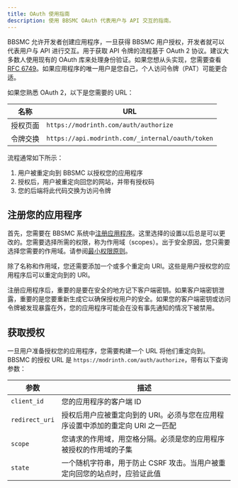 ```yaml
---
title: OAuth 使用指南
description: 使用 BBSMC OAuth 代表用户与 API 交互的指南。
---
```


BBSMC 允许开发者创建应用程序，一旦获得 BBSMC 用户授权，开发者就可以代表用户与 API 进行交互。用于获取 API 令牌的流程基于 OAuth 2 协议。建议大多数人使用现有的 OAuth 库来处理身份验证。如果您想从头实现，您需要查看 [RFC 6749]。如果应用程序的唯一用户是您自己，个人访问令牌（PAT）可能更合适。

如果您熟悉 OAuth 2，以下是您需要的 URL：

| 名称               | URL                                              |
|--------------------|--------------------------------------------------|
| 授权页面            | `https://modrinth.com/auth/authorize`            |
| 令牌交换            | `https://api.modrinth.com/_internal/oauth/token` |

流程通常如下所示：

1. 用户被重定向到 BBSMC 以授权您的应用程序
2. 授权后，用户被重定向回您的网站，并带有授权码
3. 您的后端将此代码交换为访问令牌

## 注册您的应用程序

首先，您需要在 BBSMC 系统中[注册应用程序]。这里选择的设置以后总是可以更改的。您需要选择所需的权限，称为作用域（scopes）。出于安全原因，您只需要选择您需要的作用域。请参阅[最小权限原则]。

除了名称和作用域，您还需要添加一个或多个重定向 URI。这些是用户授权您的应用程序后可以重定向到的 URI。

注册应用程序后，重要的是要在安全的地方记下客户端密钥。如果客户端密钥泄露，重要的是您要重新生成它以确保授权用户的安全。如果您的客户端密钥或访问令牌被发现暴露在外，您的应用程序可能会在没有事先通知的情况下被禁用。

## 获取授权

一旦用户准备授权您的应用程序，您需要构建一个 URL 将他们重定向到。BBSMC 的授权 URL 是 `https://modrinth.com/auth/authorize`，带有以下查询参数：

| 参数            | 描述                                                                                         |
|-----------------|----------------------------------------------------------------------------------------------|
| `client_id`     | 您的应用程序的客户端 ID                                                                      |
| `redirect_uri`  | 授权后用户应被重定向到的 URI。必须与您在应用程序设置中添加的重定向 URI 之一匹配               |
| `scope`         | 您请求的作用域，用空格分隔。必须是您的应用程序被授权的作用域的子集                           |
| `state`         | 一个随机字符串，用于防止 CSRF 攻击。当用户被重定向回您的站点时，应验证此值                    |

[RFC 6749]: https://tools.ietf.org/html/rfc6749
[注册应用程序]: https://modrinth.com/settings/applications
[最小权限原则]: https://en.wikipedia.org/wiki/Principle_of_least_privilege